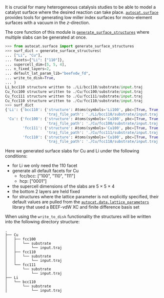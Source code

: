 It is crucial for many heterogeneous catalysis studies to be
able to model a catalyst surface where the desired reaction
can take place. 
[`autocat.surface`](../../API/Structure_Generation/surface.md) 
provides tools for generating
low miller index surfaces for mono-element surfaces with a vacuum
in the $z$-direction.

The core function of this module is 
[`generate_surface_structures`](../../API/Structure_Generation/surface.md#autocat.surface.generate_surface_structures) 
where multiple slabs can be generated at once.

```py
>>> from autocat.surface import generate_surface_structures
>>> surf_dict = generate_surface_structures(
... ["Li", "Cu"],
... facets={"Li": ["110"]},
... supercell_dim=[5, 5, 4],
... n_fixed_layers=2,
... default_lat_param_lib="beefvdw_fd",
... write_to_disk=True,
... )
Li_bcc110 structure written to ./Li/bcc110/substrate/input.traj
Cu_fcc100 structure written to ./Cu/fcc100/substrate/input.traj
Cu_fcc111 structure written to ./Cu/fcc111/substrate/input.traj
Cu_fcc110 structure written to ./Cu/fcc110/substrate/input.traj
>>> surf_dict
{'Li': {'bcc110': {'structure': Atoms(symbols='Li100', pbc=[True, True, False], ...),
                   'traj_file_path': './Li/bcc110/substrate/input.traj'}},
 'Cu': {'fcc100': {'structure': Atoms(symbols='Cu100', pbc=[True, True, False], ...),
                   'traj_file_path': './Cu/fcc100/substrate/input.traj'},
        'fcc111': {'structure': Atoms(symbols='Cu100', pbc=[True, True, False], ...),
                   'traj_file_path': './Cu/fcc111/substrate/input.traj'},
        'fcc110': {'structure': Atoms(symbols='Cu100', pbc=[True, True, False], ...),
                   'traj_file_path': './Cu/fcc110/substrate/input.traj'}}}
```
Here we generated surface slabs for Cu and Li under the following conditions:

- for Li we only need the 110 facet
- generate all default facets for Cu
    * fcc/bcc: ["100", "110", "111"]
    * hcp: ["0001"]
- the supercell dimensions of the slabs are 5 $\times$ 5 $\times$ 4
- the bottom 2 layers are held fixed
- for structures where the lattice parameter is not explicitly specified,
their default values are pulled from the 
[`autocat.data.lattice_parameters`](../Data/lattice_parameters.md) 
library that used a BEEF-vdW XC and finite difference basis set

When using the `write_to_disk` functionality the structures
will be written into the following directory structure:

```
.
├── Cu
│   ├── fcc100
│   │   └── substrate
│   │       └── input.traj
│   ├── fcc110
│   │   └── substrate
│   │       └── input.traj
│   └── fcc111
│       └── substrate
│           └── input.traj
├── Li
│   └── bcc110
│       └── substrate
│           └── input.traj
```
